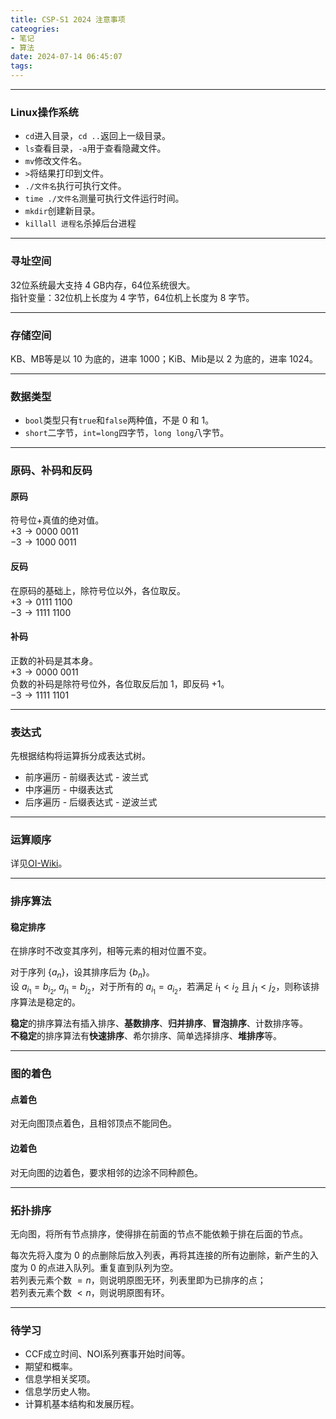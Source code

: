 ```yaml
---
title: CSP-S1 2024 注意事项
cateogries: 
- 笔记
- 算法
date: 2024-07-14 06:45:07
tags:
---
```


---
### Linux操作系统
- `cd`进入目录，`cd ..`返回上一级目录。
- `ls`查看目录，`-a`用于查看隐藏文件。
- `mv`修改文件名。
- `>`将结果打印到文件。
- `./文件名`执行可执行文件。
- `time ./文件名`测量可执行文件运行时间。
- `mkdir`创建新目录。
- `killall 进程名`杀掉后台进程

---
### 寻址空间
32位系统最大支持 $4$ GB内存，64位系统很大。  
指针变量：32位机上长度为 $4$ 字节，64位机上长度为 $8$ 字节。

---
### 存储空间
KB、MB等是以 $10$ 为底的，进率 $1000$；KiB、Mib是以 $2$ 为底的，进率 $1024$。

---
### 数据类型
- `bool`类型只有`true`和`false`两种值，不是 $0$ 和 $1$。
- `short`二字节，`int=long`四字节，`long long`八字节。

---
### 原码、补码和反码
#### 原码
符号位+真值的绝对值。  
$+3\rightarrow 0000\ 0011$  
$-3\rightarrow 1000\ 0011$
#### 反码
在原码的基础上，除符号位以外，各位取反。  
$+3\rightarrow 0111\ 1100$  
$-3\rightarrow 1111\ 1100$
#### 补码
正数的补码是其本身。  
$+3\rightarrow 0000\ 0011$  
负数的补码是除符号位外，各位取反后加 $1$，即反码 $+1$。  
$-3\rightarrow 1111\ 1101$

---
### 表达式
先根据结构将运算拆分成表达式树。
- 前序遍历 - 前缀表达式 - 波兰式
- 中序遍历 - 中缀表达式
- 后序遍历 - 后缀表达式 - 逆波兰式

---
### 运算顺序
详见[OI-Wiki](https://oi-wiki.org/lang/op/#c-%E8%BF%90%E7%AE%97%E7%AC%A6%E4%BC%98%E5%85%88%E7%BA%A7%E6%80%BB%E8%A1%A8)。

---
### 排序算法
#### 稳定排序
在排序时不改变其序列，相等元素的相对位置不变。

对于序列 $\{a_n\}$，设其排序后为 $\{b_n\}$。  
设 $a_{i_1}=b_{i_2},\ a_{j_1}=b_{j_2}$，对于所有的 $a_{i_1}=a_{i_2}$，若满足 $i_1<i_2$ 且 $j_1<j_2$，则称该排序算法是稳定的。

**稳定**的排序算法有插入排序、**基数排序**、**归并排序**、**冒泡排序**、计数排序等。  
**不稳定**的排序算法有**快速排序**、希尔排序、简单选择排序、**堆排序**等。

---
### 图的着色
#### 点着色
对无向图顶点着色，且相邻顶点不能同色。
#### 边着色
对无向图的边着色，要求相邻的边涂不同种颜色。

---
### 拓扑排序
无向图，将所有节点排序，使得排在前面的节点不能依赖于排在后面的节点。

每次先将入度为 $0$ 的点删除后放入列表，再将其连接的所有边删除，新产生的入度为 $0$ 的点进入队列。重复直到队列为空。  
若列表元素个数 $=n$，则说明原图无环，列表里即为已排序的点；  
若列表元素个数 $<n$，则说明原图有环。

---
### 待学习
- CCF成立时间、NOI系列赛事开始时间等。
- 期望和概率。
- 信息学相关奖项。
- 信息学历史人物。
- 计算机基本结构和发展历程。
